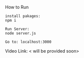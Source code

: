 How to Run
```
install pakages:
npm i

Run Server:
node server.js

Go to: localhost:3000
```
Video Link: < will be provided soon>
